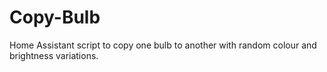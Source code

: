 # Copy-Bulb
Home Assistant script to copy one bulb to another with random colour and brightness variations.
